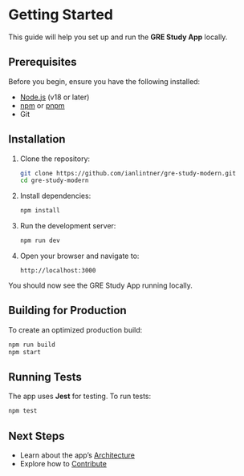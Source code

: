 # Getting Started

This guide will help you set up and run the **GRE Study App** locally.

## Prerequisites

Before you begin, ensure you have the following installed:

- [Node.js](https://nodejs.org/) (v18 or later)
- [npm](https://www.npmjs.com/) or [pnpm](https://pnpm.io/)
- Git

## Installation

1. Clone the repository:

   ```bash
   git clone https://github.com/ianlintner/gre-study-modern.git
   cd gre-study-modern
   ```

2. Install dependencies:

   ```bash
   npm install
   ```

3. Run the development server:

   ```bash
   npm run dev
   ```

4. Open your browser and navigate to:

   ```
   http://localhost:3000
   ```

You should now see the GRE Study App running locally.

## Building for Production

To create an optimized production build:

```bash
npm run build
npm start
```

## Running Tests

The app uses **Jest** for testing. To run tests:

```bash
npm test
```

## Next Steps

- Learn about the app’s [Architecture](architecture.md)
- Explore how to [Contribute](contributing.md)
